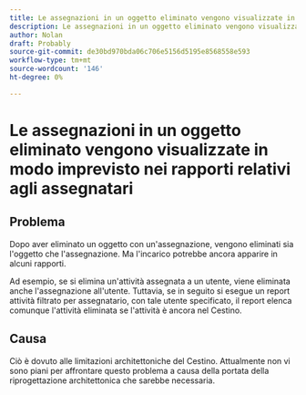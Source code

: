 ```yaml
---
title: Le assegnazioni in un oggetto eliminato vengono visualizzate in modo imprevisto nei rapporti relativi agli assegnatari
description: Le assegnazioni in un oggetto eliminato vengono visualizzate in modo imprevisto nei rapporti relativi agli assegnatari
author: Nolan
draft: Probably
source-git-commit: de30bd970bda06c706e5156d5195e8568558e593
workflow-type: tm+mt
source-wordcount: '146'
ht-degree: 0%

---
```


# Le assegnazioni in un oggetto eliminato vengono visualizzate in modo imprevisto nei rapporti relativi agli assegnatari

## Problema

Dopo aver eliminato un oggetto con un&#39;assegnazione, vengono eliminati sia l&#39;oggetto che l&#39;assegnazione. Ma l&#39;incarico potrebbe ancora apparire in alcuni rapporti.

Ad esempio, se si elimina un&#39;attività assegnata a un utente, viene eliminata anche l&#39;assegnazione all&#39;utente. Tuttavia, se in seguito si esegue un report attività filtrato per assegnatario, con tale utente specificato, il report elenca comunque l&#39;attività eliminata se l&#39;attività è ancora nel Cestino.

## Causa

Ciò è dovuto alle limitazioni architettoniche del Cestino. Attualmente non vi sono piani per affrontare questo problema a causa della portata della riprogettazione architettonica che sarebbe necessaria.

